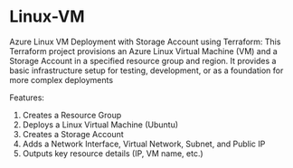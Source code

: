 # Linux-VM
Azure Linux VM Deployment with Storage Account using Terraform: This Terraform project provisions an Azure Linux Virtual Machine (VM) and a Storage Account in a specified resource group and region. It provides a basic infrastructure setup for testing, development, or as a foundation for more complex deployments

Features:

  1. Creates a Resource Group
  2. Deploys a Linux Virtual Machine (Ubuntu)
  3. Creates a Storage Account
  4. Adds a Network Interface, Virtual Network, Subnet, and Public IP
  5. Outputs key resource details (IP, VM name, etc.)
